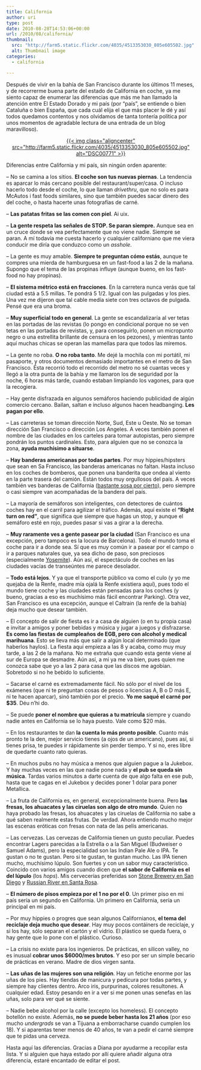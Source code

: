 ```yaml
---
title: California
author: uri
type: post
date: 2010-08-28T14:53:06+00:00
url: /2010/08/california/
thumbnail:
  src: "http://farm5.static.flickr.com/4035/4513353030_805e605502.jpg"
  alt: Thumbnail image
categories:
  - california

---
```

Después de vivir en la bahía de San Francisco durante los últimos 11 meses, y de recorrerme buena parte del estado de California en coche, ya me siento capaz de enumerar las diferencias que más me han llamado la atención entre El Estado Dorado y mi país (por &#8220;país&#8221;, se entiende o bien Cataluña o bien España, que cada cuál elija el que más placer le dé y así todos quedamos contentos y nos olvidamos de tanta tontería política por unos momentos de agradable lectura de una entrada de un blog maravilloso).

<p style="text-align: center;">
  <a class="flickr-image aligncenter" title="DSC00771" href="http://www.flickr.com/photos/enochrooted/4513353030/">{{< img class="aligncenter" src="http://farm5.static.flickr.com/4035/4513353030_805e605502.jpg" alt="DSC00771" >}}</a>
</p>

Diferencias entre California y mi país, sin ningún orden aparente:

&#8211; No se camina a los sitios. **El coche son tus nuevas piernas**. La tendencia es aparcar lo más cercano posible del restaurant/super/casa. O incluso hacerlo todo desde el coche, lo que llaman _drivethru_, que no solo es para McAutos i fast foods similares, sino que también puedes sacar dinero des del coche, o hasta hacerte unas fotografías de carné.

&#8211; **Las patatas fritas se las comen con piel**. Ai uix.

&#8211; **La gente respeta las señales de STOP. Se paran siempre.** Aunque sea en un cruce donde se vea perfectamente que no viene nadie. Siempre se paran. A mí todavía me cuesta hacerlo y cualquier californiano que me viera conducir me diría que conduzco como un _asshole_.

&#8211; La gente es muy amable. **Siempre te preguntan cómo estás**, aunque te compres una mierda de hamburguesa en un fast-food a las 2 de la mañana. Supongo que el tema de las propinas influye (aunque bueno, en los fast-food no hay propinas).

&#8211; **El sistema métrico está en fracciones**. En la carretera nunca verás que tal ciudad está a 5.5 millas. Te pondrá 5 1/2. Igual con las pulgadas y los pies. Una vez me dijeron que tal cable medía siete con tres octavos de pulgada. Pensé que era una broma.

&#8211; **Muy superficial todo en general**. La gente se escandalizaría al ver tetas en las portadas de las revistas (lo pongo en condicional porque no se ven tetas en las portadas de revistas, y, para conseguirlo, ponen un micropunto negro o una estrellita brillante de censura en los pezones), y mientras tanto aquí muchas chicas se operan las mamellas para que todos las miremos.

&#8211; La gente no roba. **O no roba tanto**. Me dejé la mochila con mi portátil, mi pasaporte, y otros documentos demasiado importantes en el metro de San Francisco. Ésta recorrió todo el recorrido del metro no sé cuantas veces y llegó a la otra punta de la bahía y me llamaron los de seguridad por la noche, 6 horas más tarde, cuando estaban limpiando los vagones, para que la recogiera.

&#8211; Hay gente disfrazada en algunos semáforos haciendo publicidad de algún comercio cercano. Bailan, saltan e incluso algunos hacen headbanging. **Les pagan por ello**.

&#8211; Las carreteras se toman dirección Norte, Sud, Este u Oeste. No se toman dirección San Francisco o dirección Los Angeles. A veces también ponen el nombre de las ciudades en los carteles para tomar autopistas, pero siempre pondrán los puntos cardinales. Esto, para alguien que no se conozca la zona, **ayuda muchísimo a situarse**.

&#8211; **Hay banderas americanas por todas partes**. Por muy hippies/hipsters que sean en Sa Francisco, las banderas americanas no faltan. Hasta incluso en los coches de bomberos, que ponen una banderita que ondea al viento en la parte trasera del camión. Están todos muy orgullosos del país. A veces también ves banderas de California ([bastante sosa por cierto][1]), pero siempre o casi siempre van acompañadas de la bandera del país.

&#8211; La mayoría de semáforos son inteligentes, con detectores de cuántos coches hay en el carril para agilizar el tráfico. Además, aquí existe el **&#8220;Right turn on red&#8221;**, que significa que siempre que hagas un stop, y aunque el semáforo esté en rojo, puedes pasar si vas a girar a la derecha.

&#8211; **Muy raramente ves a gente pasear por la ciudad** (San Francisco es una excepción, pero tampoco es la locura de Barcelona). Todo el mundo toma el coche para ir a donde sea. Sí que es muy común ir a pasear por el campo o ir a parques naturales que, ya sea dicho de paso, son preciosos (especialmente [Yosemite][2]). Aún así, el espectáculo de coches en las ciudades vacías de transeúntes me parece desolador.

&#8211; **Todo está lejos**. Y ya que el transporte público va como el culo (y yo me quejaba de la Renfe, madre mía ojalá la Renfe existiera aquí), pues todo el mundo tiene coche y las ciudades están pensadas para los coches (y bueno, gracias a eso es muchísimo más fácil encontrar Parking). Otra vez, San Francisco es una excepción, aunque el Caltrain (la renfe de la bahía) deja mucho que desear también.

&#8211; El concepto de salir de fiesta es ir a casa de alguien (o en tu propia casa) e invitar a amigos y poner bebidas y música y jugar a juegos y disfrazarse. **Es como las fiestas de cumpleaños de EGB, pero con alcohol y medical marihuana**. Esto se lleva más que salir a algún local determinado (que haberlos haylos). La fiesta aquí empieza a las 8 y acaba, como muy muy tarde, a las 2 de la mañana. No me extraña que cuando esta gente viene al sur de Europa se desmadre. Aún así, a mi ya me va bien, pues quien me conozca sabe que yo a las 2 para casa que las discos me agobian. Sobretodo si no he bebido lo suficiente.

&#8211; Sacarse el carné es extremadamente fácil. No sólo por el nivel de los exámenes (que ni te preguntan cosas de pesos o licencias A, B o D más E, ni te hacen aparcar), sinó también por el precio. **Yo me saqué el carné por $35**. Déu n&#8217;hi do.

&#8211; Se puede **poner el nombre que quieras a tu matrícula** siempre y cuando nadie antes en California se lo haya puesto. Vale como $20 más.

&#8211; En los restaurantes te dan **la cuenta lo más pronto posible**. Cuanto más pronto te la den, mejor servicio tienes (a ojos de un americano), pues así, si tienes prisa, te puedes ir rápidamente sin perder tiempo. Y si no, eres libre de quedarte cuanto rato quieras.

&#8211; En muchos pubs no hay música a menos que alguien pague a la Jukebox. Y hay muchas veces en las que nadie pone nada y **el pub se queda sin música**. Tardas varios minutos a darte cuenta de que algo falta en ese pub, hasta que te cagas en el Jukebox y decides poner 1 dolar para poner Metallica.

&#8211; La fruta de California es, en general, excepcionalmente buena. Pero **las fresas, los ahuacates y las ciruelas son algo de otro mundo**. Quien no haya probado las fresas, los ahuacates y las ciruelas de California no sabe a qué saben realmente estas frutas. De verdad. Ahora entiendo mucho mejor las escenas eróticas con fresas con nata de las pelis americanas.

&#8211; Las cervezas. Las cervezas de California tienen un gusto peculiar. Puedes encontrar Lagers parecidas a la Estrella o a la San Miguel (Budweiser o Samuel Adams), pero la especialidad son las Indian Pale Ale o IPA. Te gustan o no te gustan. Pero si te gustan, te gustan mucho. Las IPA tienen mucho, muchísimo lúpulo. Son fuertes y con un sabor muy característico. Coincido con varios amigos cuando dicen que **el sabor de California es el del lúpulo** (los _hops_). Mis cervecerías preferidas son [Stone Brewery en San Diego][3] y [Russian River en Santa Rosa][4].

&#8211; **El número de pisos empieza por el 1 no por el 0**. Un primer piso en mi país sería un segundo en California. Un primero en California, sería un principal en mi país.

&#8211; Por muy hippies o progres que sean algunos Californianos, **el tema del reciclaje deja mucho que desear**. Hay muy pocos contáiners de reciclaje, y si los hay, sólo separan el cartón y el vidrio. El plástico se queda fuera, o hay gente que lo pone con el plástico. Curioso.

&#8211; La crisis no existe para los ingenieros. De prácticas, en silicon valley, no es inusual **cobrar unos $6000/mes brutos**. Y eso por ser un simple becario de prácticas en verano. Madre de dios virgen santa.

&#8211; **Las uñas de las mujeres son una religión**. Hay un fetiche enorme por las uñas de los pies. Hay tiendas de manicura y pedicura por todas partes, y siempre hay clientes dentro. Arco iris, purpurinas, colores resultones. A cualquier edad. Estoy pesando en ir a ver si me ponen unas senefas en las uñas, solo para ver qué se siente.

&#8211; Nadie bebe alcohol por la calle (excepto los homeless). El concepto botellón no existe. Además, **no se puede beber hasta los 21 años** (por eso mucho _undergrads_ se van a Tijuana a emborracharse cuando cumplen los 18). Y si aparentas tener menos de 40 años, te van a pedir el carné siempre que te pidas una cerveza.

Hasta aquí las diferencias. Gracias a Diana por ayudarme a recopilar esta lista. Y si alguien que haya estado por allí quiere añadir alguna otra diferencia, estaré encantado de editar el post.

 [1]: http://www.hesterinc.com/images/california_flag_lg.gif
 [2]: http://es.wikipedia.org/wiki/Yosemite
 [3]: http://www.stonebrew.com/
 [4]: http://www.russianriverbrewing.com/